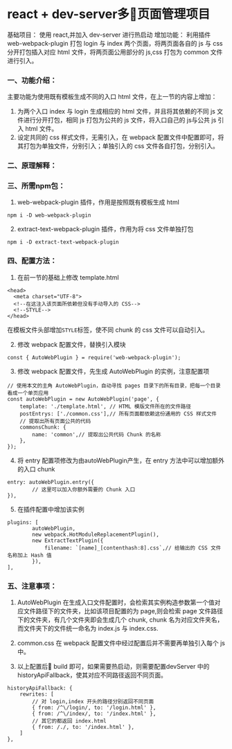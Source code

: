 # react + dev-server多页面管理项目

基础项目： 使用 react,并加入 dev-server 进行热启动
增加功能： 利用插件 web-webpack-plugin 打包 login 与 index 两个页面，将两页面各自的 js 与 css 分开打包插入对应 html 文件，将两页面公用部分的 js,css 打包为 common 文件进行引入。

### 一、功能介绍：

主要功能为使用既有模板生成不同的入口 html 文件，在上一节的内容上增加：

1. 为两个入口 index 与 login 生成相应的 html 文件，并且将其依赖的不同 js 文件进行分开打包，相同 js 打包为公共的 js 文件，将入口自己的 js与公共 js 引入 html 文件。
2. 设定共同的 css 样式文件，无需引入，在 webpack 配置文件中配置即可，将其打包为单独文件，分别引入；单独引入的 css 文件各自打包，分别引入。

### 二、原理解释：

### 三、所需npm包：

1. web-webpack-plugin 插件，作用是按照既有模板生成 html

```
npm i -D web-webpack-plugin
```

2. extract-text-webpack-plugin 插件，作用为将 css 文件单独打包

```
npm i -D extract-text-webpack-plugin
```

### 四、配置方法：

1. 在前一节的基础上修改 template.html 

```
<head>
  <meta charset="UTF-8">
  <!--在这注入该页面所依赖但没有手动导入的 CSS-->
  <!--STYLE-->
</head>
```

在模板文件头部增加`STYLE`标签，使不同 chunk 的 css 文件可以自动引入。

2. 修改 webpack 配置文件，替换引入模块
```
const { AutoWebPlugin } = require('web-webpack-plugin');
```

3. 修改 webpack 配置文件，先生成 AutoWebPlugin 的实例，注意配置项

```
// 使用本文的主角 AutoWebPlugin，自动寻找 pages 目录下的所有目录，把每一个目录看成一个单页应用
const autoWebPlugin = new AutoWebPlugin('page', {
    template: './template.html', // HTML 模版文件所在的文件路径
    postEntrys: ['./common.css'],// 所有页面都依赖这份通用的 CSS 样式文件
    // 提取出所有页面公共的代码
    commonsChunk: {
        name: 'common',// 提取出公共代码 Chunk 的名称
    },
});
```

4. 将 entry 配置项修改为由autoWebPlugin产生，在 entry 方法中可以增加额外的入口 chunk

```
entry: autoWebPlugin.entry({
        // 这里可以加入你额外需要的 Chunk 入口
}),
```

5. 在插件配置中增加该实例

```
plugins: [
        autoWebPlugin,
        new webpack.HotModuleReplacementPlugin(),
        new ExtractTextPlugin({
            filename: `[name]_[contenthash:8].css`,// 给输出的 CSS 文件名称加上 Hash 值
        }),
],
```




### 五、注意事项：

1. AutoWebPlugin 在生成入口文件配置时，会检索其实例构造参数第一个值对应文件路径下的文件夹，比如该项目配置的为 page,则会检索 page 文件路径下的文件夹，有几个文件夹即会生成几个 chunk, chunk 名为对应文件夹名，而文件夹下的文件统一命名为 index.js 与 index.css.

2. common.css 在 webpack 配置文件中经过配置后并不需要再单独引入每个 js 中。

3. 以上配置后 build 即可，如果需要热启动，则需要配置devServer 中的historyApiFallback，使其对应不同路径返回不同页面。

```
historyApiFallback: {
    rewrites: [
        // 对 login,index 开头的路径分别返回不同页面
        { from: /^\/login/, to: '/login.html' },
        { from: /^\/index/, to: '/index.html' },
        // 其它的都返回 index.html
        { from: /./, to: '/index.html' },
    ]
},
```


